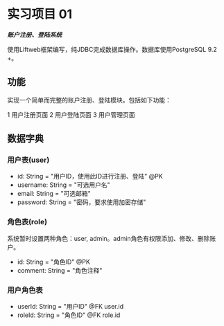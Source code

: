 # 实习项目 01

***账户注册、登陆系统***

使用Liftweb框架编写，纯JDBC完成数据库操作。数据库使用PostgreSQL 9.2 +。


## 功能

实现一个简单而完整的账户注册、登陆模块。包括如下功能：

 1 用户注册页面
 2 用户登陆页面
 3 用户管理页面 


## 数据字典

### 用户表(user)

 - id: String = "用户ID，使用此ID进行注册、登陆" @PK
 - username: String = "可选用户名"
 - email: String = "可选邮箱"
 - password: String = "密码，要求使用加密存储"

### 角色表(role)

系统暂时设置两种角色：user, admin。admin角色有权限添加、修改、删除账户。

 - id: String = "角色ID" @PK
 - comment: String = "角色注释"

### 用户角色表

 - userId: String = "用户ID" @FK user.id
 - roleId: String = "角色ID" @FK role.id

